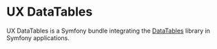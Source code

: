 # UX DataTables

UX DataTables is a Symfony bundle integrating the [DataTables][1]
library in Symfony applications.

[1]: https://datatables.net
